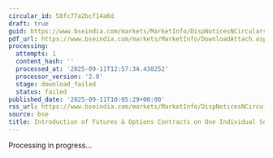 ```yaml
---
circular_id: 58fc77a2bcf14a6d
draft: true
guid: https://www.bseindia.com/markets/MarketInfo/DispNoticesNCirculars.aspx?Noticeid={9AE5264C-3A9D-4ECC-8D75-6ABFE3332693}&noticeno=20250911-13&dt=09/11/2025&icount=13&totcount=72&flag=0
pdf_url: https://www.bseindia.com/markets/MarketInfo/DownloadAttach.aspx?id=20250911-13&attachedId=
processing:
  attempts: 1
  content_hash: ''
  processed_at: '2025-09-11T12:57:34.430252'
  processor_version: '2.0'
  stage: download_failed
  status: failed
published_date: '2025-09-11T10:05:29+00:00'
rss_url: https://www.bseindia.com/markets/MarketInfo/DispNoticesNCirculars.aspx?Noticeid={9AE5264C-3A9D-4ECC-8D75-6ABFE3332693}&noticeno=20250911-13&dt=09/11/2025&icount=13&totcount=72&flag=0
source: bse
title: Introduction of Futures & Options Contracts on One Individual Securities
---
```


Processing in progress...
